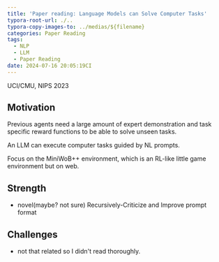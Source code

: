 ```yaml
---
title: 'Paper reading: Language Models can Solve Computer Tasks'
typora-root-url: ./..
typora-copy-images-to: ../medias/${filename}
categories: Paper Reading
tags:
  - NLP
  - LLM
  - Paper Reading
date: 2024-07-16 20:05:19CI
---
```


UCI/CMU, NIPS 2023

## Motivation

Previous agents need a large amount of expert demonstration and task specific reward functions to be able to solve unseen tasks.

An LLM can execute computer tasks guided by NL prompts.

Focus on the MiniWoB++ environment, which is an RL-like little game environment but on web.

## Strength

* novel(maybe? not sure) Recursively-Criticize and Improve prompt format

## Challenges

* not that related so I didn't read thoroughly. 
